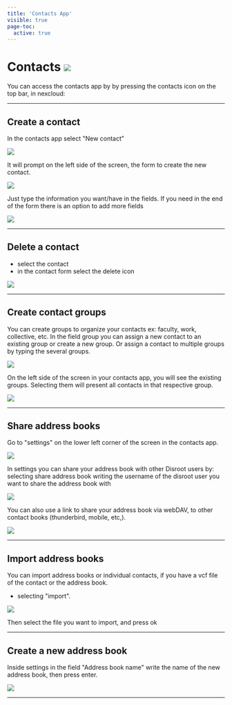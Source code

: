 ```yaml
---
title: 'Contacts App'
visible: true
page-toc:
  active: true
---
```


# Contacts ![](contacts_top_icon.png)
You can access the contacts app by by pressing the contacts icon on the top bar, in nexcloud:

----------------------
## Create a contact

In the contacts app select "New contact"

![](contacts_add1.png)

It will prompt on the left side of the screen, the form to create the new contact.

![](contacts_add2.png)

Just type the information you want/have in the fields. If you need in the end of the form there is an option to add more fields

![](contacts_add3.png)

-----------------------
## Delete a contact

* select the contact
* in the contact form select the delete icon

![](contacts_delete.png)

-----------------------
## Create contact groups
You can create groups to organize your contacts ex: faculty, work, collective, etc.
In the field group you can assign a new contact to an existing group or create a new group. Or assign a contact to multiple groups by typing the several groups.

![](contacts_groups1.png)

On the left side of the screen in your contacts app, you will see the existing groups.
Selecting them will present all contacts in that respective group.

![](contacts_groups2.png)

------------------------
## Share address books

Go to "settings" on the lower left corner of the screen in the contacts app.

![](contacts_share1.png)

In settings you can share your address book with other Disroot users by:
selecting share address book
writing the username of the disroot user you want to share the address book with

![](contacts_share2.png)

You can also use a link to share your address book via webDAV, to other contact books (thunderbird, mobile, etc,).

![](contacts_share3.png)

-------------------------
## Import address books

You can import address books or individual contacts, if you have a vcf file of the contact or the address book.

* selecting "import".

![](contacts_import1.png)

Then select the file you want to import, and press ok

-----------------------------
## Create a new address book

Inside settings in the field "Address book name" write the name of the new address book, then press enter.

![](contacts_create1.png)

-----------------------------
